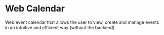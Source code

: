 # Web Calendar
Web event calendar that allows the user to view, create and manage events in an intuitive and efficient way (without the backend)
